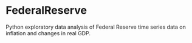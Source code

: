 # FederalReserve
Python exploratory data analysis of Federal Reserve time series data on inflation and changes in real GDP.
